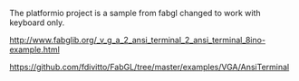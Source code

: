 The platformio project is a sample from fabgl changed to work with keyboard only.


http://www.fabglib.org/_v_g_a_2_ansi_terminal_2_ansi_terminal_8ino-example.html

https://github.com/fdivitto/FabGL/tree/master/examples/VGA/AnsiTerminal
